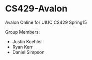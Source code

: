 # CS429-Avalon
Avalon Online for UIUC CS429 Spring15

Group Members:

- Justin Koehler
- Ryan Kerr
- Daniel Simpson
